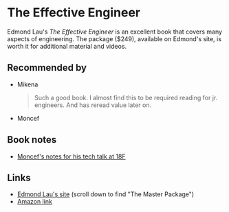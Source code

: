 # The Effective Engineer

Edmond Lau's _The Effective Engineer_ is an excellent book that covers many
aspects of engineering. The package ($249), available on Edmond's site, is
worth it for additional material and videos.

## Recommended by

- Mikena
  > Such a good book. I almost find this to be required reading for jr. engineers.
  > And has reread value later on.
- Moncef

## Book notes

- [Moncef's notes for his tech talk at 18F](https://gist.github.com/monfresh/a2802c28ad06e28d2c89c7d580e56078)

## Links

- [Edmond Lau's site](https://www.effectiveengineer.com/book) (scroll down to find "The Master Package")
- [Amazon link](https://www.amazon.com/Effective-Engineer-Engineering-Disproportionate-Meaningful/dp/0996128107)
